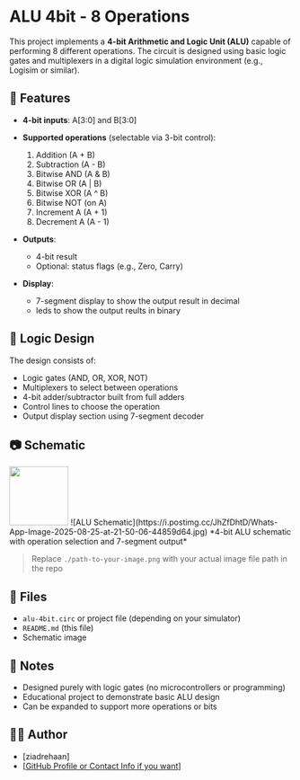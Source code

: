 # ALU 4bit - 8 Operations

This project implements a **4-bit Arithmetic and Logic Unit (ALU)** capable of performing 8 different operations. The circuit is designed using basic logic gates and multiplexers in a digital logic simulation environment (e.g., Logisim or similar).

## 🔧 Features

- **4-bit inputs**: A[3:0] and B[3:0]
- **Supported operations** (selectable via 3-bit control):
  1. Addition (A + B)
  2. Subtraction (A - B)
  3. Bitwise AND (A & B)
  4. Bitwise OR (A | B)
  5. Bitwise XOR (A ^ B)
  6. Bitwise NOT (on A)
  7. Increment A (A + 1)
  8. Decrement A (A - 1)

- **Outputs**:
  - 4-bit result
  - Optional: status flags (e.g., Zero, Carry)

- **Display**:
  - 7-segment display to show the output result in decimal
  - leds to show the output reults in binary

## 🧠 Logic Design

The design consists of:
- Logic gates (AND, OR, XOR, NOT)
- Multiplexers to select between operations
- 4-bit adder/subtractor built from full adders
- Control lines to choose the operation
- Output display section using 7-segment decoder

## 📷 Schematic

 <img src="https://i.ibb.co/HTFjHKVZ/Arduino-Car-2.jpg" width="105" />
![ALU Schematic](https://i.postimg.cc/JhZfDhtD/Whats-App-Image-2025-08-25-at-21-50-06-44859d64.jpg)  
*4-bit ALU schematic with operation selection and 7-segment output*

> Replace `./path-to-your-image.png` with your actual image file path in the repo

## 📁 Files

- `alu-4bit.circ` or project file (depending on your simulator)
- `README.md` (this file)
- Schematic image

## 📌 Notes

- Designed purely with logic gates (no microcontrollers or programming)
- Educational project to demonstrate basic ALU design
- Can be expanded to support more operations or bits

## 👨‍💻 Author

- [ziadrehaan]
- [[GitHub Profile or Contact Info if you want](https://github.com/ziadrehaan)]

